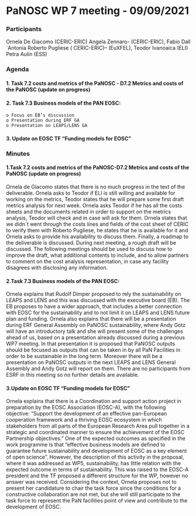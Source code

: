 # PaNOSC WP 7 meeting - 09/09/2021

### Participants 
Ornela De Giacomo (CERIC-ERIC) Angela Zennaro- (CERIC-ERIC), Fabio Dall´Antonia Roberto Pugliese ( CERIC-ERIC)– (EuXFEL), Teodor Ivanoaica (ELI) Petra Aulin (ESS) 

### Agenda


#### 1. Task 7.2 costs and metrics of the PaNOSC  - D7.2 Metrics and costs of the PaNOSC  (update on progress)


#### 2. Task 7.3 Business models of the PAN EOSC:  
	o Focus on EB’s discussion
	o Presentation during ERF GA
	o Presentation on LEAPS/LENS GA


#### 3. Update on EOSC TF “Funding models for EOSC”


### Minutes
#### 1.Task 7.2 costs and metrics of the PaNOSC-D7.2 Metrics and costs of the PaNOSC (update on progress)

Ornela de Giacomo states that there is no much progress in the text of the deliverable. Ornela asks to Teodor if ELI is still willing and available for working on the metrics, Teodor states that he will prepare some first draft metrics analysis for next week. Ornela asks Teodor if he has all the costs sheets and the documents related in order to support on the metrics analysis, Teodor will check and in case will ask for them.
Ornela states that we didn´t went through the costs lines and fields of the cost sheet of CERIC to verify them with Roberto Pugliese, he states that he is available for it and Ornela asks to provide his availability to discuss them.
Finally, a roadmap to the deliverable is discussed. During next meeting, a rough draft will be discussed. The following meetings should be used to discuss how to improve the draft, what additional contents to include, and to allow partners to comment on the cost analysis representation, in case any facility disagrees with disclosing any information.

#### 2.Task 7.3 Business models of the PAN EOSC:
Ornela explains that Rudolf Dimper proposed to rely the sustainability on LEAPS and LENS and this was discussed with the executive board (EB). The EB proposes to have a wider approach, that includes a better connection with EOSC for the sustainability and to not limit it on LEAPS and LENS future plan and funding. Ornela also explains that there will be a presentation during ERF General Assembly on PaNOSC sustainability, where Andy Gotz will have an introductory talk and she will present some of the challenges ahead of us, based on a presentation already discussed during a previous WP7 meeting. In that presentation it is  proposed that PaNOSC outputs should be focused as outputs that can be taken in by all PaN Facilities in order to be sustainable in the long term. Moreover there will be a presentation on PaNOSC outputs in the next LEAPS and LENS General Assembly and Andy Gotz will report on them. There are no participants from ESRF in this meeting so no further details are available.

#### 3.Update on EOSC TF “Funding models for EOSC” 
Ornela explains that there is a Coordination and support action project in preparation by the EOSC Association (EOSC-A), with the following objective:
“Support the development of an effective pan-European cooperation framework and a thriving EOSC ecosystem in which stakeholders from all parts of the European Research Area pull together in a strategic and coordinated manner to ensure the achievement of the EOSC Partnership objectives.” 
One of the expected outcomes as specified in the work programme is that “effective business models are defined to guarantee future sustainability and development of EOSC as a key element of open science”. However, the description of this activity in the proposal, where it was addressed as WP5, sustainability, has little relation with the expected outcome in terms of sustainability.  This was raised to the EOSC-A president and the TF proposed a different structure for the WP, however no answer was received. Considering the context, Ornela proposes not to present her candidature to chair the task force since the conditions for a constructive collaboration are not met, but she will still participate to the task force to represent the PaN facilities point of view and contribute to the development of EOSC.
